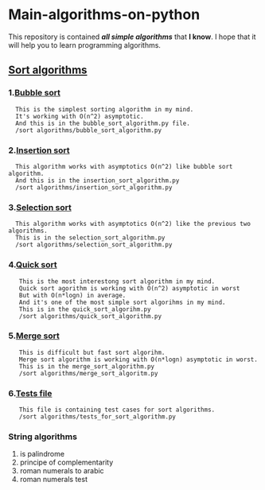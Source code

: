 # Main-algorithms-on-python
This repository is contained ***all simple algorithms*** that **I know**.
I hope that it will help you to learn programming algorithms.
## [Sort algorithms](https://github.com/loikx/Main-algorithms-on-python/tree/main/sort%20algorithms)
   ### 1.[Bubble sort](https://github.com/loikx/Main-algorithms-on-python/blob/main/sort%20algorithms/bubble_sort_algorithm.py) 
      This is the simplest sorting algorithm in my mind.
      It's working with O(n^2) asymptotic.
      And this is in the bubble_sort_algorithm.py file.
      /sort algorithms/bubble_sort_algorithm.py
   ### 2.[Insertion sort](https://github.com/loikx/Main-algorithms-on-python/blob/main/sort%20algorithms/insertion_sort_algorithm.py)
      This algorithm works with asymptotics O(n^2) like bubble sort algorithm.
      And this is in the insertion_sort_algorithm.py
      /sort algorithms/insertion_sort_algorithm.py
   ### 3.[Selection sort](https://github.com/loikx/Main-algorithms-on-python/blob/main/sort%20algorithms/selection_sort_algorithm.py)
      This algorithm works with asymptotics O(n^2) like the previous two algorithms.
      This is in the selection_sort_algorithm.py
      /sort algorithms/selection_sort_algorithm.py
   ### 4.[Quick sort](https://github.com/loikx/Main-algorithms-on-python/blob/main/sort%20algorithms/quick_sort_algorithm.py)
       This is the most interestong sort algorithm in my mind.
       Quick sort agorithm is working with O(n^2) asymptotic in worst
       But with O(n*logn) in average.
       And it's one of the most simple sort algorihms in my mind.
       This is in the quick_sort_algorihm.py
       /sort algorithms/quick_sort_algorithm.py
   ### 5.[Merge sort](https://github.com/loikx/Main-algorithms-on-python/blob/main/sort%20algorithms/merge_sort_algorithm.py)
       This is difficult but fast sort algorihm.
       Merge sort algorithm is working with O(n*logn) asymptotic in worst.
       This is in the merge_sort_algorithm.py
       /sort algorithms/merge_sort_algoritm.py
   ### 6.[Tests file](https://github.com/loikx/Main-algorithms-on-python/blob/main/sort%20algorithms/tests_for_sort_algorithm.py)
       This file is containing test cases for sort algorithms.
       /sort algorithms/tests_for_sort_algorithm.py


### String algorithms
   1) is palindrome
   2) principe of complementarity
   3) roman numerals to arabic
   4) roman numerals test